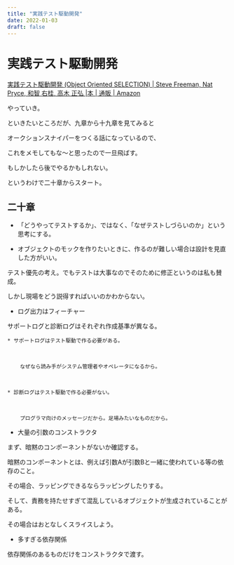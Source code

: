 ```yaml
---
title: "実践テスト駆動開発"
date: 2022-01-03
draft: false
---
```

# 実践テスト駆動開発



[実践テスト駆動開発 (Object Oriented SELECTION) | Steve Freeman, Nat Pryce, 和智 右桂, 高木 正弘 |本 | 通販 | Amazon](https://www.amazon.co.jp/%E5%AE%9F%E8%B7%B5%E3%83%86%E3%82%B9%E3%83%88%E9%A7%86%E5%8B%95%E9%96%8B%E7%99%BA-Object-Oriented-SELECTION-Freeman/dp/4798124583)



やっていき。



といきたいところだが、九章から十九章を見てみると



オークションスナイパーをつくる話になっているので、



これをメモしてもな〜と思ったので一旦飛ばす。



もしかしたら後でやるかもしれない。



というわけで二十章からスタート。



## 二十章



* 「どうやってテストするか」、ではなく、「なぜテストしづらいのか」という思考にする。



* オブジェクトのモックを作りたいときに、作るのが難しい場合は設計を見直した方がいい。



テスト優先の考え。でもテストは大事なのでそのために修正というのは私も賛成。



しかし現場をどう説得すればいいのかわからない。





* ログ出力はフィーチャー



サポートログと診断ログはそれぞれ作成基準が異なる。



	* サポートログはテスト駆動で作る必要がある。



		なぜなら読み手がシステム管理者やオペレータになるから。



	* 診断ログはテスト駆動で作る必要がない。



		プログラマ向けのメッセージだから。足場みたいなものだから。



* 大量の引数のコンストラクタ



まず、暗黙のコンポーネントがないか確認する。



暗黙のコンポーネントとは、例えば引数Aが引数Bと一緒に使われている等の依存のこと。



その場合、ラッピングできるならラッピングしたりする。



そして、責務を持たせすぎて混乱しているオブジェクトが生成されていることがある。



その場合はおとなしくスライスしよう。



* 多すぎる依存関係



依存関係のあるものだけをコンストラクタで渡す。
